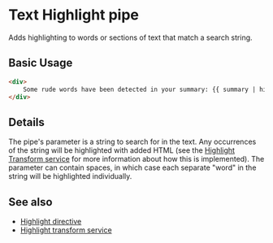 # Text Highlight pipe

Adds highlighting to words or sections of text that match a search string.

## Basic Usage

```HTML
<div>
    Some rude words have been detected in your summary: {{ summary | highlight:rudeWordList }}
</div>
```

## Details

The pipe's parameter is a string to search for in the text. Any occurrences of the string will
be highlighted with added HTML (see the
[Highlight Transform service](highlight-transform.service.md) for more information about how
this is implemented). The parameter can contain spaces, in which case each separate "word" in the string will be highlighted individually.

## See also

-   [Highlight directive](highlight.directive.md)
-   [Highlight transform service](highlight-transform.service.md)
